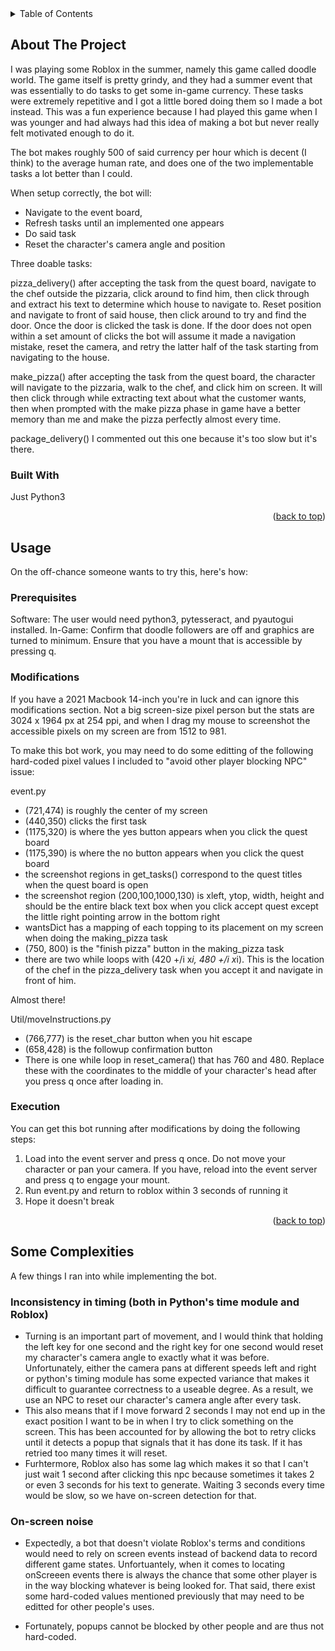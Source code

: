 <!-- TABLE OF CONTENTS -->
<details>
  <summary>Table of Contents</summary>
  <ol>
    <li>
      <a href="#about-the-project">About The Project</a>
      <ul>
        <li><a href="#built-with">Built With</a></li>
      </ul>
    </li>
    <li>
      <a href="#about-the-project">Usage</a>
      <ul>
        <li><a href="#installation">Prerequisites</a></li>
        <li><a href="#prerequisites">Getting Started</a></li>
      </ul>
    </li>
    <li>
      <a href="#about-the-project">Some Complexities</a>
    </li>
  </ol>
</details>



<!-- ABOUT THE PROJECT -->
## About The Project

I was playing some Roblox in the summer, namely this game called doodle world. The game itself is pretty grindy, and they had a summer event that was essentially to do tasks to get some in-game currency. 
These tasks were extremely repetitive and I got a little bored doing them so I made a bot instead. 
This was a fun experience because I had played this game when I was younger and had always had this idea of making a bot but never really felt motivated enough to do it.

The bot makes roughly 500 of said currency per hour which is decent (I think) to the average human rate, and does one of the two implementable tasks a lot better than I could.

When setup correctly, the bot will:
- Navigate to the event board,
- Refresh tasks until an implemented one appears
- Do said task
- Reset the character's camera angle and position

Three doable tasks:

pizza_delivery()
after accepting the task from the quest board, navigate to the chef outside the pizzaria, click around to find him, then click through and extract his text to determine which house to navigate to. Reset position and navigate to front of said house, then click around to try and find the door. Once the door is clicked the task is done. If the door does not open within a set amount of clicks the bot will assume it made a navigation mistake, reset the camera, and retry the latter half of the task starting from navigating to the house.

make_pizza()
after accepting the task from the quest board, the character will navigate to the pizzaria, walk to the chef, and click him on screen. It will then click through while extracting text about what the customer wants, then when prompted with the make pizza phase in game have a better memory than me and make the pizza perfectly almost every time.

package_delivery()
I commented out this one because it's too slow but it's there.

### Built With

Just Python3

<p align="right">(<a href="#readme-top">back to top</a>)</p>

<!-- USAGE -->
## Usage

On the off-chance someone wants to try this, here's how:

### Prerequisites

Software: The user would need python3, pytesseract, and pyautogui installed. 
In-Game: Confirm that doodle followers are off and graphics are turned to minimum. Ensure that you have a mount that is accessible by pressing q.

### Modifications

If you have a 2021 Macbook 14-inch you're in luck and can ignore this modifications section. Not a big screen-size pixel person but the stats are 3024 x 1964 px at 254 ppi, and when I drag my mouse to screenshot the accessible pixels on my screen are from 1512 to 981.

To make this bot work, you may need to do some editting of the following hard-coded pixel values I included to "avoid other player blocking NPC" issue:

event.py
- (721,474) is roughly the center of my screen
- (440,350) clicks the first task
- (1175,320) is where the yes button appears when you click the quest board
- (1175,390) is where the no button appears when you click the quest board
- the screenshot regions in get_tasks() correspond to the quest titles when the quest board is open
- the screenshot region (200,100,1000,130) is xleft, ytop, width, height and should be the entire black text box when you click accept quest except the little right pointing arrow in the bottom right
- wantsDict has a mapping of each topping to its placement on my screen when doing the making_pizza task
- (750, 800) is the "finish pizza" button in the making_pizza task
- there are two while loops with (420 +/i x*i, 480 +/i x*i). This is the location of the chef in the pizza_delivery task when you accept it and navigate in front of him.

Almost there!

Util/moveInstructions.py
- (766,777) is the reset_char button when you hit escape
- (658,428) is the followup confirmation button
- There is one while loop in reset_camera() that has 760 and 480. Replace these with the coordinates to the middle of your character's head after you press q once after loading in.

### Execution

You can get this bot running after modifications by doing the following steps:

1) Load into the event server and press q once. Do not move your character or pan your camera. If you have, reload into the event server and press q to engage your mount.
2) Run event.py and return to roblox within 3 seconds of running it
3) Hope it doesn't break

<p align="right">(<a href="#readme-top">back to top</a>)</p>


## Some Complexities

A few things I ran into while implementing the bot.

### Inconsistency in timing (both in Python's time module and Roblox)

- Turning is an important part of movement, and I would think that holding the left key for one second and the right key for one second would reset my character's camera angle to exactly what it was before. Unfortunately, either the camera pans at different speeds left and right or python's timing module has some expected variance that makes it difficult to guarantee correctness to a useable degree. As a result, we use an NPC to reset our character's camera angle after every task.
- This also means that if I move forward 2 seconds I may not end up in the exact position I want to be in when I try to click something on the screen. This has been accounted for by allowing the bot to retry clicks until it detects a popup that signals that it has done its task. If it has retried too many times it will reset.
- Furhtermore, Roblox also has some lag which makes it so that I can't just wait 1 second after clicking this npc because sometimes it takes 2 or even 3 seconds for his text to generate. Waiting 3 seconds every time would be slow, so we have on-screen detection for that.

### On-screen noise

- Expectedly, a bot that doesn't violate Roblox's terms and conditions would need to rely on screen events instead of backend data to record different game states. Unfortuantely, when it comes to locating onScreeen events there is always the chance that some other player is in the way blocking whatever is being looked for. That said, there exist some hard-coded values mentioned previously that may need to be editted for other people's uses.

- Fortunately, popups cannot be blocked by other people and are thus not hard-coded.
